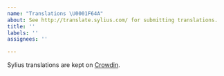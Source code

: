 ```yaml
---
name: "Translations \U0001F64A"
about: See http://translate.sylius.com/ for submitting translations.
title: ''
labels: ''
assignees: ''

---
```


Sylius translations are kept on [Crowdin](http://translate.sylius.com/).
